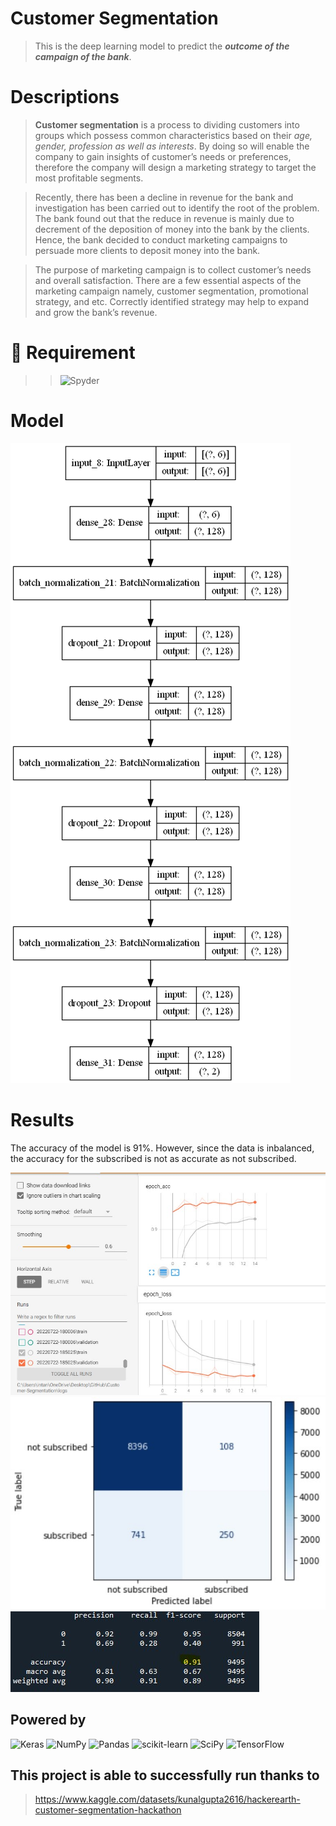 # Customer Segmentation
> This is the deep learning model to predict the ***outcome of the campaign of the bank***.

# Descriptions
>**Customer segmentation** is a process to dividing customers into groups which possess 
common characteristics based on their *age, gender, profession as well as interests*. 
By doing so will enable the company to gain insights of customer’s needs or 
preferences, therefore the company will design a marketing strategy to target the 
most profitable segments. 

>Recently, there has been a decline in revenue for the bank and investigation has been 
carried out to identify the root of the problem. The bank found out that the reduce in 
revenue is mainly due to decrement of the deposition of money into the bank by the 
clients. Hence, the bank decided to conduct marketing campaigns to persuade more 
clients to deposit money into the bank. 

>The purpose of marketing campaign is to collect customer’s needs and overall 
satisfaction. There are a few essential aspects of the marketing campaign namely, 
customer segmentation, promotional strategy, and etc. Correctly identified strategy 
may help to expand and grow the bank’s revenue.

# 📙 Requirement
>> ![Spyder](https://img.shields.io/badge/Spyder-838485?style=for-the-badge&logo=spyder%20ide&logoColor=maroon)

# Model
![alt text](https://github.com/intan7/Customer-Segmentation/blob/main/model.png)


# Results
The accuracy of the model is 91%. However, since the data is inbalanced, the accuracy for the subscribed is not as accurate as not subscribed. 

![alt text](https://github.com/intan7/Customer-Segmentation/blob/main/tensorboard_ss.jpg)
![alt text](https://github.com/intan7/Customer-Segmentation/blob/main/static/confusion_matrix.jpg)
![alt text](https://github.com/intan7/Customer-Segmentation/blob/main/static/classification_rep.jpg)




## Powered by
![Keras](https://img.shields.io/badge/Keras-%23D00000.svg?style=for-the-badge&logo=Keras&logoColor=white)
![NumPy](https://img.shields.io/badge/numpy-%23013243.svg?style=for-the-badge&logo=numpy&logoColor=white)
![Pandas](https://img.shields.io/badge/pandas-%23150458.svg?style=for-the-badge&logo=pandas&logoColor=white)
![scikit-learn](https://img.shields.io/badge/scikit--learn-%23F7931E.svg?style=for-the-badge&logo=scikit-learn&logoColor=white)
![SciPy](https://img.shields.io/badge/SciPy-%230C55A5.svg?style=for-the-badge&logo=scipy&logoColor=%white)
![TensorFlow](https://img.shields.io/badge/TensorFlow-%23FF6F00.svg?style=for-the-badge&logo=TensorFlow&logoColor=white)


## This project is able to successfully run thanks to
 >https://www.kaggle.com/datasets/kunalgupta2616/hackerearth-customer-segmentation-hackathon
